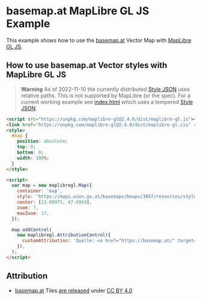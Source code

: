 # basemap.at MapLibre GL JS Example

This example shows how to use the [basemap.at](https://basemap.at/) Vector Map
with [MapLibre GL JS](https://github.com/maplibre/maplibre-gl-js).

## How to use basemap.at Vector styles with MapLibre GL JS

> **Warning**
> As of 2022-11-10 the currently distributed [Style JSON](https://maps.wien.gv.at/basemapv/bmapv/3857/resources/styles/root.json) uses relative paths. This is not supported by MapLibre (or the spec). For a current working example see [index.html](index.html) which uses a tempered [Style JSON](basemapv-bmapv-3857-resources-styles-root.json).

```html
<script src="https://unpkg.com/maplibre-gl@2.4.0/dist/maplibre-gl.js"></script>
<link href="https://unpkg.com/maplibre-gl@2.4.0/dist/maplibre-gl.css" rel="stylesheet" />
<style>
  #map {
    position: absolute;
    top: 0;
    bottom: 0;
    width: 100%;
  }
</style>

<script>
  var map = new maplibregl.Map({
    container: 'map',
    style: 'https://maps.wien.gv.at/basemapv/bmapv/3857/resources/styles/root.json',
    center: [13.00975, 47.6964],
    zoom: 7,
    maxZoom: 17,
  });

  map.addControl(
    new maplibregl.AttributionControl({
      customAttribution: 'Quelle: <a href="https://basemap.at/" target="_blank" rel="noopener">basemap.at</a>',
    }),
  );
</script>
```

## Attribution

- [basemap.at](https://basemap.at/) Tiles [are released](https://basemap.at/#lizenz)
  under [CC BY 4.0](https://creativecommons.org/licenses/by/4.0/)
